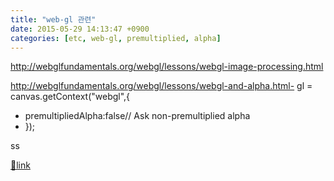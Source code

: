 ```yaml
---
title: "web-gl 관련"
date: 2015-05-29 14:13:47 +0900
categories: [etc, web-gl, premultiplied, alpha]
---
```


http://webglfundamentals.org/webgl/lessons/webgl-image-processing.html

  
http://webglfundamentals.org/webgl/lessons/webgl-and-alpha.html- gl = canvas.getContext("webgl",{
-   premultipliedAlpha:false// Ask non-premultiplied alpha
- });

  
ss


[🔗link](http://www.mins01.com/mh/tech/read/948)